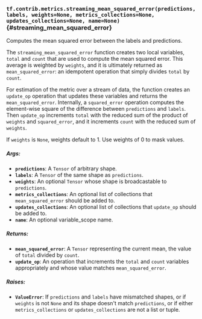 ### `tf.contrib.metrics.streaming_mean_squared_error(predictions, labels, weights=None, metrics_collections=None, updates_collections=None, name=None)` {#streaming_mean_squared_error}

Computes the mean squared error between the labels and predictions.

The `streaming_mean_squared_error` function creates two local variables,
`total` and `count` that are used to compute the mean squared error.
This average is weighted by `weights`, and it is ultimately returned as
`mean_squared_error`: an idempotent operation that simply divides `total` by
`count`.

For estimation of the metric over a stream of data, the function creates an
`update_op` operation that updates these variables and returns the
`mean_squared_error`. Internally, a `squared_error` operation computes the
element-wise square of the difference between `predictions` and `labels`. Then
`update_op` increments `total` with the reduced sum of the product of
`weights` and `squared_error`, and it increments `count` with the reduced sum
of `weights`.

If `weights` is `None`, weights default to 1. Use weights of 0 to mask values.

##### Args:


*  <b>`predictions`</b>: A `Tensor` of arbitrary shape.
*  <b>`labels`</b>: A `Tensor` of the same shape as `predictions`.
*  <b>`weights`</b>: An optional `Tensor` whose shape is broadcastable to `predictions`.
*  <b>`metrics_collections`</b>: An optional list of collections that
    `mean_squared_error` should be added to.
*  <b>`updates_collections`</b>: An optional list of collections that `update_op` should
    be added to.
*  <b>`name`</b>: An optional variable_scope name.

##### Returns:


*  <b>`mean_squared_error`</b>: A `Tensor` representing the current mean, the value of
    `total` divided by `count`.
*  <b>`update_op`</b>: An operation that increments the `total` and `count` variables
    appropriately and whose value matches `mean_squared_error`.

##### Raises:


*  <b>`ValueError`</b>: If `predictions` and `labels` have mismatched shapes, or if
    `weights` is not `None` and its shape doesn't match `predictions`, or if
    either `metrics_collections` or `updates_collections` are not a list or
    tuple.

